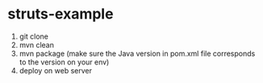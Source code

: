 # struts-example

1. git clone
2. mvn clean
3. mvn package (make sure the Java version in pom.xml file corresponds to the version on your env)
4. deploy on web server
